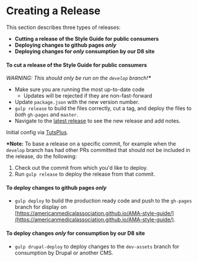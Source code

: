 # Creating a Release

This section describes three types of releases:

- **Cutting a release of the Style Guide for public consumers**
- **Deploying changes to github pages _only_**
- **Deploying changes for _only_ consumption by our D8 site**

#### To cut a release of the Style Guide for public consumers

_WARNING: This should only be run on the `develop` branch!**\***_

- Make sure you are running the most up-to-date code
  - Updates will be rejected if they are non-fast-forward
- Update `package.json` with the new version number.
- `gulp release` to build the files correctly, cut a tag, and deploy the files to _both_ `gh-pages` and `master`.
- Navigate to the [latest release](https://github.com/AmericanMedicalAssociation/AMA-style-guide/releases) to see the new release and add notes.

Initial config via [TutsPlus](https://webdesign.tutsplus.com/tutorials/combining-pattern-lab-with-gulp-for-improved-workflow--cms-22187).

**\*Note:** To base a release on a specific commit, for example when the `develop` branch has had other PRs committed that should not be included in the release, do the following:

1. Check out the commit from which you'd like to deploy.
2. Run `gulp release` to deploy the release from that commit.

#### To deploy changes to github pages _only_

- `gulp deploy` to build the production ready code and push to the `gh-pages` branch for display on [https://americanmedicalassociation.github.io/AMA-style-guide/](https://americanmedicalassociation.github.io/AMA-style-guide/).

#### To deploy changes _only_ for consumption by our D8 site

- `gulp drupal-deploy` to deploy changes to the `dev-assets` branch for consumption by Drupal or another CMS.
